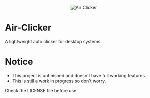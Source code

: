 <!-- You are cool if you see this ;) -->
<!-- Feel free to style similar to me -->


<p align="center">
	<img src="https://raw.githubusercontent.com/shabman/Air-Clicker/ui.png" alt="Air Clicker"/> 
</p>


# Air-Clicker
A lightweight auto clicker for desktop systems.

# Notice
- This project is unfinished and doesn't have full working features
- This is still a work in progress so don't worry.

Check the LICENSE file before use
